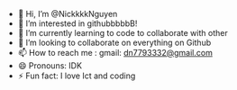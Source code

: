 - 👋 Hi, I’m @NickkkkNguyen
- 👀 I’m interested in githubbbbbB!
- 🌱 I’m currently learning to code to collaborate with other
- 💞️ I’m looking to collaborate on everything on Github
- 📫 How to reach me : gmail: dn7793332@gmail.com
- 😄 Pronouns: IDK
- ⚡ Fun fact: I love Ict and coding

<!---
NickkkkNguyen/NickkkkNguyen is a ✨ special ✨ repository because its `README.md` (this file) appears on your GitHub profile.
You can click the Preview link to take a look at your changes.
--->
